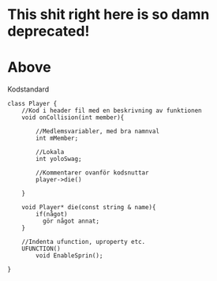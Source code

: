 # This shit right here is so damn deprecated!

# Above
Kodstandard 

	class Player {
		//Kod i header fil med en beskrivning av funktionen
		void onCollision(int member){
		
			//Medlemsvariabler, med bra namnval
			int mMember; 
			
			//Lokala
			int yoloSwag; 
			
			//Kommentarer ovanför kodsnuttar
			player->die()
			
		}
		
		void Player* die(const string & name){
			if(något)
			  gör något annat;
		}
		
		//Indenta ufunction, uproperty etc.
		UFUNCTION()
			void EnableSprin();
	
	}
